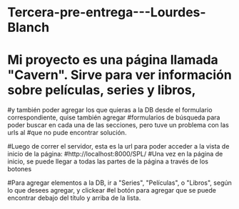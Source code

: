 # Tercera-pre-entrega---Lourdes-Blanch



# Mi proyecto es una página llamada "Cavern". Sirve para ver información sobre películas, series y libros, 
#y también poder agregar los que quieras a la DB desde el formulario correspondiente, quise también agregar 
#formularios de búsqueda para poder buscar en cada una de las secciones, pero tuve un problema con las urls al
#que no pude encontrar solución.
  
#Luego de correr el servidor, esta es la url para poder acceder a la vista de inicio de la página:
#http://localhost:8000/SPL/
#Una vez en la página de inicio, se puede llegar a todas las partes de la página a través de los botones

#Para agregar elementos a la DB, ir a "Series", "Películas", o "Libros", según lo que desees agregar, y clickear
#el botón para agregar que se puede encontrar debajo del título y arriba de la lista.
